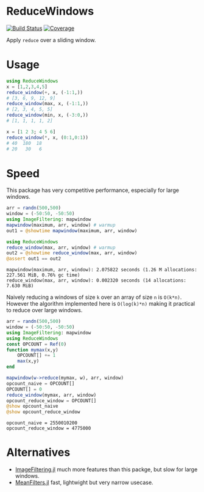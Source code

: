 # ReduceWindows

[![Build Status](https://github.com/jw3126/ReduceWindows.jl/actions/workflows/CI.yml/badge.svg?branch=main)](https://github.com/jw3126/ReduceWindows.jl/actions/workflows/CI.yml?query=branch%3Amain)
[![Coverage](https://codecov.io/gh/jw3126/ReduceWindows.jl/branch/main/graph/badge.svg)](https://codecov.io/gh/jw3126/ReduceWindows.jl)

Apply `reduce` over a sliding window.

# Usage
```julia
using ReduceWindows
x = [1,2,3,4,5]
reduce_window(+, x, (-1:1,))
# [3, 6, 9, 12, 9]
reduce_window(max, x, (-1:1,))
# [2, 3, 4, 5, 5]
reduce_window(min, x, (-3:0,))
# [1, 1, 1, 1, 2]

x = [1 2 3; 4 5 6]
reduce_window(*, x, (0:1,0:1))
# 40  180  18
# 20   30   6
```

# Speed
This package has very competitive performance, especially for large windows.
```julia
arr = randn(500,500)
window = (-50:50, -50:50)
using ImageFiltering: mapwindow
mapwindow(maximum, arr, window) # warmup
out1 = @showtime mapwindow(maximum, arr, window)

using ReduceWindows
reduce_window(max, arr, window) # warmup
out2 = @showtime reduce_window(max, arr, window)
@assert out1 == out2
```
```
mapwindow(maximum, arr, window): 2.075822 seconds (1.26 M allocations: 227.561 MiB, 0.76% gc time)
reduce_window(max, arr, window): 0.002320 seconds (14 allocations: 7.630 MiB)
```
Naively reducing a windows of size `k` over an array of size `n` is `O(k*n)`. 
However the algorithm implemented here is `O(log(k)*n)` making it practical to reduce over large windows.
```julia
arr = randn(500,500)
window = (-50:50, -50:50)
using ImageFiltering: mapwindow
using ReduceWindows
const OPCOUNT = Ref(0)
function mymax(x,y)
    OPCOUNT[] += 1
    max(x,y)
end

mapwindow(w->reduce(mymax, w), arr, window)
opcount_naive = OPCOUNT[]
OPCOUNT[] = 0
reduce_window(mymax, arr, window)
opcount_reduce_window = OPCOUNT[]
@show opcount_naive
@show opcount_reduce_window
```
```
opcount_naive = 2550010200
opcount_reduce_window = 4775000
```
# Alternatives

* [ImageFiltering.jl](https://github.com/JuliaImages/ImageFiltering.jl) much more features than
  this packge, but slow for large windows.
* [MeanFilters.jl](https://github.com/jw3126/MeanFilters.jl) fast, lightwight but very narrow usecase.
